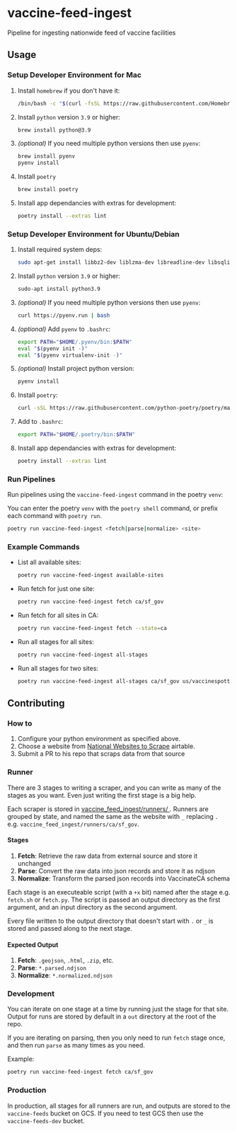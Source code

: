 # vaccine-feed-ingest

Pipeline for ingesting nationwide feed of vaccine facilities

## Usage

### Setup Developer Environment for Mac

1. Install `homebrew` if you don't have it:

    ```sh
    /bin/bash -c "$(curl -fsSL https://raw.githubusercontent.com/Homebrew/install/HEAD/install.sh)"
    ```

1. Install `python` version `3.9` or higher:

    ```sh
    brew install python@3.9
    ```

1. *(optional)* If you need multiple python versions then use `pyenv`:

    ```sh
    brew install pyenv
    pyenv install
    ```

1. Install `poetry`

    ```sh
    brew install poetry
    ```

1. Install app dependancies with extras for development:

    ```sh
    poetry install --extras lint
    ```

### Setup Developer Environment for Ubuntu/Debian

1. Install required system deps:

    ```sh
    sudo apt-get install libbz2-dev liblzma-dev libreadline-dev libsqlite3-dev
    ```

1. Install `python` version `3.9` or higher:

    ```sh
    sudo-apt install python3.9
    ```

1. *(optional)* If you need multiple python versions then use `pyenv`:

    ```sh
    curl https://pyenv.run | bash
    ```

1. *(optional)* Add `pyenv` to `.bashrc`:

    ```sh
    export PATH="$HOME/.pyenv/bin:$PATH"
    eval "$(pyenv init -)"
    eval "$(pyenv virtualenv-init -)"
    ```

1. *(optional)* Install project python version:

    ```sh
    pyenv install
    ```

1. Install `poetry`:

    ```sh
    curl -sSL https://raw.githubusercontent.com/python-poetry/poetry/master/get-poetry.py | python -
    ```

1. Add to `.bashrc`:

    ```sh
    export PATH="$HOME/.poetry/bin:$PATH"
    ```

1. Install app dependancies with extras for development:

    ```sh
    poetry install --extras lint
    ```

### Run Pipelines

Run pipelines using the `vaccine-feed-ingest` command in the poetry `venv`:

You can enter the poetry `venv` with the `poetry shell` command, or prefix each command
with `poetry run`.

```sh
poetry run vaccine-feed-ingest <fetch|parse|normalize> <site>
```

### Example Commands

- List all available sites:

    ```sh
    poetry run vaccine-feed-ingest available-sites
    ```

- Run fetch for just one site:

    ```sh
    poetry run vaccine-feed-ingest fetch ca/sf_gov
    ```

- Run fetch for all sites in CA:

    ```sh
    poetry run vaccine-feed-ingest fetch --state=ca
    ```

- Run all stages for all sites:

    ```sh
    poetry run vaccine-feed-ingest all-stages
    ```

- Run all stages for two sites:

    ```sh
    poetry run vaccine-feed-ingest all-stages ca/sf_gov us/vaccinespotter_org
    ```

## Contributing

### How to

1. Configure your python environment as specified above.
2. Choose a website from [National Websites to Scrape](https://airtable.com/invite/l?inviteId=invRAMMkTCYH5FAoh&inviteToken=651c8220466fc266cd936182bf3aea6643606a44f3f1414784e4d0964e2a163a) airtable.
3. Submit a PR to his repo that scraps data from that source

### Runner

There are 3 stages to writing a scraper, and you can write as many of the stages as you want. Even just writing the first stage is a big help.

Each scraper is stored in [vaccine_feed_ingest/runners/
](https://github.com/CAVaccineInventory/vaccine-feed-ingest/tree/main/vaccine_feed_ingest/runners). Runners are grouped by state, and named the same as the website with `_` replacing `.` e.g. `vaccine_feed_ingest/runners/ca/sf_gov`.

#### Stages

1. **Fetch**: Retrieve the raw data from external source and store it unchanged
2. **Parse**: Convert the raw data into json records and store it as ndjson
3. **Normalize**: Transform the parsed json records into VaccinateCA schema

Each stage is an executeable script (with a `+x` bit) named after the stage e.g. `fetch.sh` or `fetch.py`. The script is passed an output directory as the first argument, and an input directory as the second argument.

Every file written to the output directory that doesn't start with `.` or `_` is stored and passed along to the next stage.

#### Expected Output

1. **Fetch**: `.geojson`, `.html`, `.zip`, etc.
2. **Parse**: `*.parsed.ndjson`
3. **Normalize**:  `*.normalized.ndjson`

### Development

You can iterate on one stage at a time by running just the stage for that site. Output for runs are stored by default in a `out` directory at the root of the repo.

If you are iterating on parsing, then you only need to run `fetch` stage once, and then run `parse` as many times as you need.

Example:

```sh
poetry run vaccine-feed-ingest fetch ca/sf_gov
```


### Production

In production, all stages for all runners are run, and outputs are stored to the `vaccine-feeds` bucket on GCS. If you need to test GCS then use the `vaccine-feeds-dev` bucket.
